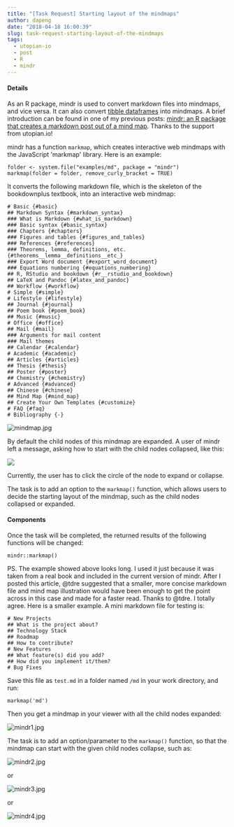```yaml
---
title: "[Task Request] Starting layout of the mindmaps"
author: dapeng
date: "2018-04-18 16:00:39"
slug: task-request-starting-layout-of-the-mindmaps
tags: 
  - utopian-io
  - post
  - R
  - mindr
---
```


#### Details

As an R package, mindr is used to convert markdown files into mindmaps, and vice versa. It can also convert [tibble dataframes](https://steemit.com/utopian-io/@dapeng/new-features-mindr-supports-tibble-dataframes) into mindmaps. A brief introduction can be found in one of my previous posts: [mindr: an R package that creates a markdown post out of a mind map](https://steemit.com/utopian-io/@dapeng/mindr-an-r-package-that-creates-a-markdown-post-out-of-a-mind-map). Thanks to the support from utopian.io!



mindr has a function `markmap`, which creates interactive web mindmaps with the JavaScript 'markmap' library. Here is an example:

```
folder <- system.file("examples/md", package = "mindr")
markmap(folder = folder, remove_curly_bracket = TRUE)
```

It converts the following markdown file, which is the skeleton of the bookdownplus textbook, into an interactive web mindmap:



```
# Basic {#basic}
## Markdown Syntax {#markdown_syntax}
### What is Markdown {#what_is_markdown}
### Basic syntax {#basic_syntax}
### Chapters {#chapters}
### Figures and tables {#figures_and_tables}
### References {#references}
### Theorems, lemma, definitions, etc. {#theorems__lemma__definitions__etc_}
### Export Word document {#export_word_document}
### Equations numbering {#equations_numbering}
## R, RStudio and bookdown {#r__rstudio_and_bookdown}
## LaTeX and Pandoc {#latex_and_pandoc}
## Workflow {#workflow}
# Simple {#simple}
# Lifestyle {#lifestyle}
## Journal {#journal}
## Poem book {#poem_book}
## Music {#music}
# Office {#office}
## Mail {#mail}
### Arguments for mail content
### Mail themes
## Calendar {#calendar}
# Academic {#academic}
## Articles {#articles}
## Thesis {#thesis}
## Poster {#poster}
## Chemistry {#chemistry}
# Advanced {#advanced}
## Chinese {#chinese}
## Mind Map {#mind_map}
## Create Your Own Templates {#customize}
# FAQ {#faq}
# Bibliography {-}
```

![mindmap.jpg](https://cdn.utopian.io/posts/76292519efd8b3c6f4ed6b285171b8474480mindmap.jpg)

By default the child nodes of this mindmap are expanded. A user of mindr left a message, asking how  to start with the child nodes collapsed, like this:



![](https://user-images.githubusercontent.com/22788747/31603595-3d2cb746-b293-11e7-9ebf-6150ab907fc1.JPG)



Currently, the user has to click the circle of the node to expand or collapse. 

The task is to add an option to the `markmap()` function, which allows users to decide the starting layout of the mindmap, such as the child nodes collapsed or expanded.

#### Components

Once the task will be completed, the returned results of the following functions will be changed:

```
mindr::markmap()
```

PS. The example showed above looks long. I used it just because it was taken from a real book and included in the current version of mindr. After I posted this article, @tdre suggested that a smaller, more concise markdown file and mind map illustration would have been enough to get the point across in this case and made for a faster read. Thanks to @tdre. I totally agree. Here is a smaller example.  A mini markdown file for testing is:

```
# New Projects
## What is the project about?
## Technology Stack
## Roadmap
## How to contribute?
# New Features
## What feature(s) did you add?
## How did you implement it/them?
# Bug Fixes
```

Save this file as `test.md` in a folder named `/md` in your work directory, and run:

```
markmap('md')
```

Then you get a mindmap in your viewer with all the child nodes expanded:

![mindr1.jpg](https://steemitimages.com/DQmbscT3pXUjFP3c5G1Pk11gmjsgd6NfnA18bn9qRsEVhTJ/mindr1.jpg)

The task is to add an option/parameter to the `markmap()` function, so that the mindmap can start with the given child  nodes collapse, such as:

![mindr2.jpg](https://steemitimages.com/DQmU8tcNLKHbdyrc8RYzwAEdfQVQtUYPboZt6JnyFCxnzuY/mindr2.jpg)

or

![mindr3.jpg](https://steemitimages.com/DQmSxs5fVTnfFpVxsB3pkPDENSjsJ6CC3AP4FWB8cxathCy/mindr3.jpg)

or

![mindr4.jpg](https://steemitimages.com/DQmX9gQznUh7ggfGD17NB1jqJkJFR42GixK2uwvDRVxFJgK/mindr4.jpg)
